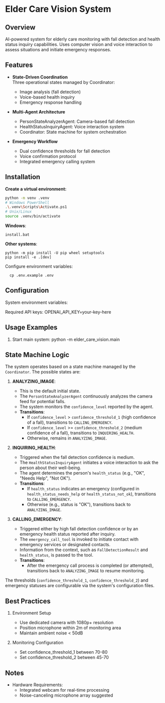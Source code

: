 # Elder Care Vision System

## Overview

AI-powered system for elderly care monitoring with fall detection and health status inquiry capabilities. Uses computer vision and voice interaction to assess situations and initiate emergency responses.

## Features

- **State-Driven Coordination**\
  Three operational states managed by Coordinator:

  - Image analysis (fall detection)
  - Voice-based health inquiry
  - Emergency response handling

- **Multi-Agent Architecture**

  - PersonStateAnalyzerAgent: Camera-based fall detection
  - HealthStatusInquiryAgent: Voice interaction system
  - Coordinator: State machine for system orchestration

- **Emergency Workflow**

  - Dual confidence thresholds for fall detection
  - Voice confirmation protocol
  - Integrated emergency calling system

## Installation

**Create a virtual environment:**

```bash
python -m venv .venv
# Windows PowerShell
.\.venv\Scripts\Activate.ps1
# Unix/Linux
source .venv/bin/activate
```

**Windows**:

```
install.bat
```

**Other systems**:

```
python -m pip install -U pip wheel setuptools
pip install -e .[dev]
```

Configure environment variables:

```
  cp .env.example .env
```

## Configuration

System environment variables:

Required API keys:
OPENAI_API_KEY=your-key-here

## Usage Examples

1. Start main system:
   python -m elder_care_vision.main

## State Machine Logic

The system operates based on a state machine managed by the `Coordinator`. The possible states are:

1. **ANALYZING_IMAGE**:

   - This is the default initial state.
   - The `PersonStateAnalyzerAgent` continuously analyzes the camera feed for potential falls.
   - The system monitors the `confidence_level` reported by the agent.
   - **Transitions**:
     - If `confidence_level` > `confidence_threshold_1` (high confidence of a fall), transitions to `CALLING_EMERGENCY`.
     - If `confidence_level` >= `confidence_threshold_2` (medium confidence of a fall), transitions to `INQUIRING_HEALTH`.
     - Otherwise, remains in `ANALYZING_IMAGE`.

1. **INQUIRING_HEALTH**:

   - Triggered when the fall detection confidence is medium.
   - The `HealthStatusInquiryAgent` initiates a voice interaction to ask the person about their well-being.
   - The agent determines the person's `health_status` (e.g., "OK", "Needs Help", "Not OK").
   - **Transitions**:
     - If `health_status` indicates an emergency (configured in `health_status_needs_help` or `health_status_not_ok`), transitions to `CALLING_EMERGENCY`.
     - Otherwise (e.g., status is "OK"), transitions back to `ANALYZING_IMAGE`.

1. **CALLING_EMERGENCY**:

   - Triggered either by high fall detection confidence or by an emergency health status reported after inquiry.
   - The `emergency_call_tool` is invoked to initiate contact with emergency services or designated contacts.
   - Information from the context, such as `FallDetectionResult` and `health_status`, is passed to the tool.
   - **Transitions**:
     - After the emergency call process is completed (or attempted), transitions back to `ANALYZING_IMAGE` to resume monitoring.

The thresholds (`confidence_threshold_1`, `confidence_threshold_2`) and emergency statuses are configurable via the system's configuration files.

## Best Practices

1. Environment Setup

   - Use dedicated camera with 1080p+ resolution
   - Position microphone within 2m of monitoring area
   - Maintain ambient noise < 50dB

1. Monitoring Configuration

   - Set confidence_threshold_1 between 70-80
   - Set confidence_threshold_2 between 45-70

## Notes

- Hardware Requirements:
  - Integrated webcam for real-time processing
  - Noise-canceling microphone array suggested
